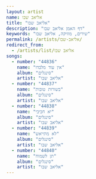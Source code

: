 ```yaml
---
layout: artist
name: אליאב שבו
title: "אליאב שבו"
description: "דף האמן אליאב שבו"
keywords: "שירים, מוזיקה, אליאב שבו"
permalink: /artists/אליאב-שבו/
redirect_from:
  - /artists/list/אליאב שבו
songs:
  - number: "44836"
    name: "אין עוד מלבדו"
    album: "סינגלים"
    artist: "אליאב שבו"
  - number: "44837"
    name: "בשורות טובות"
    album: "סינגלים"
    artist: "אליאב שבו"
  - number: "44838"
    name: "יא חביבי"
    album: "סינגלים"
    artist: "אליאב שבו"
  - number: "44839"
    name: "לא מתייאש"
    album: "סינגלים"
    artist: "אליאב שבו"
  - number: "44840"
    name: "תן לשמוח"
    album: "סינגלים"
    artist: "אליאב שבו"
---
```


